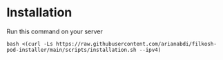# Installation 

Run this command on your server 

```agsl
bash <(curl -Ls https://raw.githubusercontent.com/arianabdi/filkosh-pod-installer/main/scripts/installation.sh --ipv4)
```
